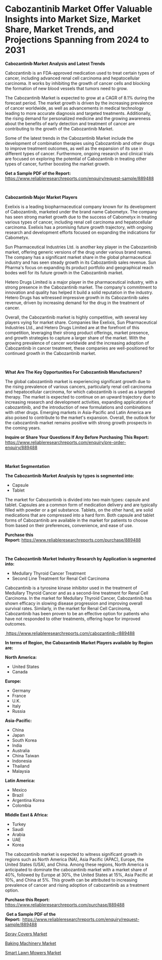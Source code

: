 <p><h1>Cabozantinib Market Offer Valuable Insights into Market Size, Market Share, Market Trends, and Projections Spanning from 2024 to 2031</h1></p><p><strong>Cabozantinib Market Analysis and Latest Trends</strong></p>
<p><p>Cabozantinib is an FDA-approved medication used to treat certain types of cancer, including advanced renal cell carcinoma and hepatocellular carcinoma. It works by inhibiting the growth of cancer cells and blocking the formation of new blood vessels that tumors need to grow.</p><p>The Cabozantinib Market is expected to grow at a CAGR of 8.1% during the forecast period. The market growth is driven by the increasing prevalence of cancer worldwide, as well as advancements in medical technology leading to more accurate diagnosis and targeted treatments. Additionally, the rising demand for personalized medicine and the growing awareness about the benefits of early detection and treatment of cancer are contributing to the growth of the Cabozantinib Market.</p><p>Some of the latest trends in the Cabozantinib Market include the development of combination therapies using Cabozantinib and other drugs to improve treatment outcomes, as well as the expansion of its use in different types of cancer. Furthermore, ongoing research and clinical trials are focused on exploring the potential of Cabozantinib in treating other types of cancer, further boosting the market growth.</p></p>
<p><strong>Get a Sample PDF of the Report:&nbsp;</strong> <a href="https://www.reliableresearchreports.com/enquiry/request-sample/889488">https://www.reliableresearchreports.com/enquiry/request-sample/889488</a></p>
<p>&nbsp;</p>
<p><strong>Cabozantinib Major Market Players</strong></p>
<p><p>Exelixis is a leading biopharmaceutical company known for its development of Cabozantinib, marketed under the brand name Cabometyx. The company has seen strong market growth due to the success of Cabometyx in treating various types of cancer, including renal cell carcinoma and hepatocellular carcinoma. Exelixis has a promising future growth trajectory, with ongoing research and development efforts focused on expanding the indications for Cabometyx.</p><p>Sun Pharmaceutical Industries Ltd. is another key player in the Cabozantinib market, offering generic versions of the drug under various brand names. The company has a significant market share in the global pharmaceutical industry and has seen steady growth in its Cabozantinib sales revenue. Sun Pharma's focus on expanding its product portfolio and geographical reach bodes well for its future growth in the Cabozantinib market.</p><p>Hetero Drugs Limited is a major player in the pharmaceutical industry, with a strong presence in the Cabozantinib market. The company's commitment to innovation and quality has helped it build a solid reputation in the industry. Hetero Drugs has witnessed impressive growth in its Cabozantinib sales revenue, driven by increasing demand for the drug in the treatment of cancer.</p><p>Overall, the Cabozantinib market is highly competitive, with several key players vying for market share. Companies like Exelixis, Sun Pharmaceutical Industries Ltd., and Hetero Drugs Limited are at the forefront of this competition, leveraging their strong product offerings, market presence, and growth strategies to capture a larger share of the market. With the growing prevalence of cancer worldwide and the increasing adoption of Cabozantinib in cancer treatment, these companies are well-positioned for continued growth in the Cabozantinib market.</p></p>
<p>&nbsp;</p>
<p><strong>What Are The Key Opportunities For Cabozantinib Manufacturers?</strong></p>
<p><p>The global cabozantinib market is experiencing significant growth due to the rising prevalence of various cancers, particularly renal cell carcinoma and hepatocellular carcinoma, for which cabozantinib is used as a targeted therapy. The market is expected to continue on an upward trajectory due to increasing research and development activities, expanding applications of cabozantinib, and the introduction of new formulations and combinations with other drugs. Emerging markets in Asia-Pacific and Latin America are also poised to contribute to the market's expansion. Overall, the outlook for the cabozantinib market remains positive with strong growth prospects in the coming years.</p></p>
<p><strong>Inquire or Share Your Questions If Any Before Purchasing This Report:</strong> <a href="https://www.reliableresearchreports.com/enquiry/pre-order-enquiry/889488">https://www.reliableresearchreports.com/enquiry/pre-order-enquiry/889488</a></p>
<p>&nbsp;</p>
<p><strong>Market Segmentation</strong></p>
<p><strong>The Cabozantinib Market Analysis by types is segmented into:</strong></p>
<p><ul><li>Capsule</li><li>Tablet</li></ul></p>
<p><p>The market for Cabozantinib is divided into two main types: capsule and tablet. Capsules are a common form of medication delivery and are typically filled with powder or a gel substance. Tablets, on the other hand, are solid medications that are compressed into a hard form. Both capsule and tablet forms of Cabozantinib are available in the market for patients to choose from based on their preferences, convenience, and ease of use.</p></p>
<p><strong>Purchase this Report:&nbsp;</strong><a href="https://www.reliableresearchreports.com/purchase/889488">https://www.reliableresearchreports.com/purchase/889488</a></p>
<p>&nbsp;</p>
<p><strong>The Cabozantinib Market Industry Research by Application is segmented into:</strong></p>
<p><ul><li>Medullary Thyroid Cancer Treatment</li><li>Second Line Treatment for Renal Cell Carcinoma</li></ul></p>
<p><p>Cabozantinib is a tyrosine kinase inhibitor used in the treatment of Medullary Thyroid Cancer and as a second-line treatment for Renal Cell Carcinoma. In the market for Medullary Thyroid Cancer, Cabozantinib has shown efficacy in slowing disease progression and improving overall survival rates. Similarly, in the market for Renal Cell Carcinoma, Cabozantinib has been proven to be an effective option for patients who have not responded to other treatments, offering hope for improved outcomes.</p></p>
<p><a href="https://www.reliableresearchreports.com/cabozantinib-r889488">&nbsp;https://www.reliableresearchreports.com/cabozantinib-r889488</a></p>
<p><strong>In terms of Region, the Cabozantinib Market Players available by Region are:</strong></p>
<p>
    <p> <strong> North America: </strong>
        <ul>
            <li>United States</li>
            <li>Canada</li>
        </ul>
        </p> 
    <p> <strong> Europe: </strong>
        <ul>
            <li>Germany</li>
            <li>France</li>
            <li>U.K.</li>
            <li>Italy</li>
            <li>Russia</li>
        </ul>
        </p> 
    <p> <strong> Asia-Pacific: </strong>
        <ul>
            <li>China</li>
            <li>Japan</li>
            <li>South Korea</li>
            <li>India</li>
            <li>Australia</li>
            <li>China Taiwan</li>
            <li>Indonesia</li>
            <li>Thailand</li>
            <li>Malaysia</li>
        </ul>
        </p> 
    <p> <strong> Latin America: </strong>
        <ul>
            <li>Mexico</li>
            <li>Brazil</li>
            <li>Argentina Korea</li>
            <li>Colombia</li>
        </ul>
        </p> 
    <p> <strong> Middle East & Africa: </strong>
        <ul>
            <li>Turkey</li>
            <li>Saudi</li>
            <li>Arabia</li>
            <li>UAE</li>
            <li>Korea</li>
        </ul>
    </p>
    </p>
<p><p>The cabozantinib market is expected to witness significant growth in regions such as North America (NA), Asia Pacific (APAC), Europe, the United States (USA), and China. Among these regions, North America is anticipated to dominate the cabozantinib market with a market share of 40%, followed by Europe at 30%, the United States at 15%, Asia Pacific at 10%, and China at 5%. This growth can be attributed to increasing prevalence of cancer and rising adoption of cabozantinib as a treatment option.</p></p>
<p><strong>Purchase this Report: </strong><a href="https://www.reliableresearchreports.com/purchase/889488">https://www.reliableresearchreports.com/purchase/889488</a></p>
<p>&nbsp;<strong>Get a Sample PDF of the Report:&nbsp;&nbsp;</strong><a href="https://www.reliableresearchreports.com/enquiry/request-sample/889488">https://www.reliableresearchreports.com/enquiry/request-sample/889488</a></p>
<p><strong></strong></p>
<p><p><a href="https://www.linkedin.com/pulse/spray-covers-market-analysis-its-cagr-segmentation-global-z8vse">Spray Covers Market</a></p><p><a href="https://www.linkedin.com/pulse/baking-machinery-market-insight-trends-growth-forecasted-from-wuh6f">Baking Machinery Market</a></p><p><a href="https://www.linkedin.com/pulse/smart-lawn-mowers-market-size-outlook-forecast-2024-2031-see-market-fxwwe">Smart Lawn Mowers Market</a></p></p>